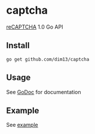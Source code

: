 captcha
=======

[reCAPTCHA](https://developers.google.com/recaptcha/old/intro) 1.0 Go API


Install
-------

	go get github.com/dim13/captcha


Usage
-----

See [GoDoc](https://godoc.org/github.com/dim13/captcha/) for documentation


Example
-------

See [example](https://github.com/dim13/captcha/example/)
